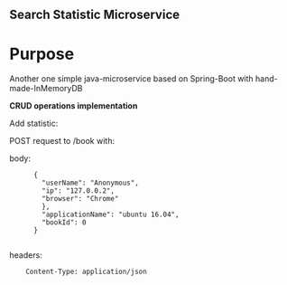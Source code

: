 ## Search Statistic Microservice

# Purpose

Another one simple java-microservice based on Spring-Boot with hand-made-InMemoryDB

**CRUD operations implementation**

Add statistic:

POST request to /book with:

body:
```
      {
        "userName": "Anonymous",
        "ip": "127.0.0.2",
        "browser": "Chrome"
        },
        "applicationName": "ubuntu 16.04",
        "bookId": 0
      }
    
```
headers:
```
    Content-Type: application/json
```